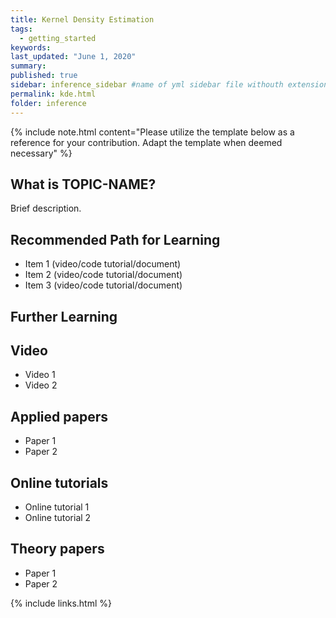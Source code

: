 ```yaml
---
title: Kernel Density Estimation
tags:
  - getting_started
keywords: 
last_updated: "June 1, 2020"
summary: 
published: true
sidebar: inference_sidebar #name of yml sidebar file withouth extension
permalink: kde.html
folder: inference
---
```



{% include note.html content="Please utilize the template below as a reference for your contribution. Adapt the template when deemed necessary" %}

## What is TOPIC-NAME?

Brief description.


## Recommended Path for Learning

* Item 1 (video/code tutorial/document)
* Item 2 (video/code tutorial/document)
* Item 3 (video/code tutorial/document)

## Further Learning

## Video

* Video 1
* Video 2

## Applied papers 

* Paper 1
* Paper 2

## Online tutorials

* Online tutorial 1
* Online tutorial 2

## Theory papers 
* Paper 1
* Paper 2

{% include links.html %}